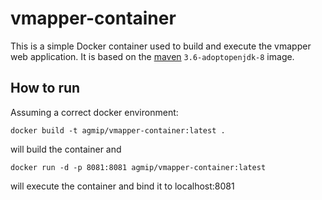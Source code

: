 # vmapper-container

This is a simple Docker container used to build and execute the vmapper web application. It is
based on the [maven](https://hub.docker.com/_/maven/) `3.6-adoptopenjdk-8` image.

## How to run

Assuming a correct docker environment:

```
docker build -t agmip/vmapper-container:latest .
```

will build the container and 

```
docker run -d -p 8081:8081 agmip/vmapper-container:latest
```

will execute the container and bind it to localhost:8081

